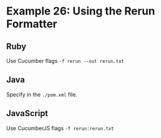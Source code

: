 # Example 26: Using the Rerun Formatter

## Ruby
Use Cucumber flags `-f rerun --out rerun.txt`

## Java
Specify in the `./pom.xml` file.

## JavaScript

Use CucumberJS flags `-f rerun:rerun.txt`